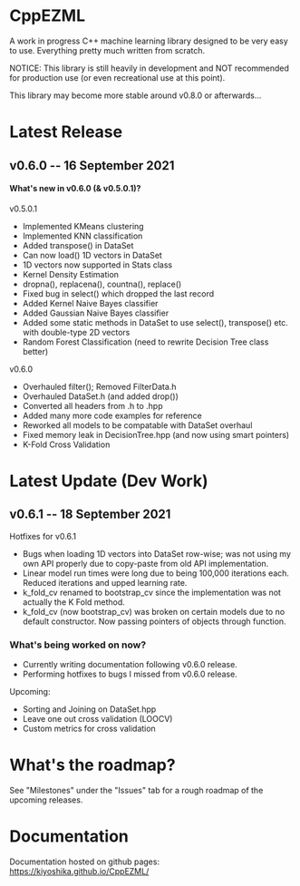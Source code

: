 # CppEZML
A work in progress C++ machine learning library designed to be very easy to use. Everything pretty much written from scratch.

NOTICE: This library is still heavily in development and NOT recommended for production use (or even recreational use at this point).

This library may become more stable around v0.8.0 or afterwards...

# Latest Release
## v0.6.0 -- 16 September 2021
#### What's new in v0.6.0 (& v0.5.0.1)?
v0.5.0.1
* Implemented KMeans clustering
* Implemented KNN classification
* Added transpose() in DataSet
* Can now load() 1D vectors in DataSet
* 1D vectors now supported in Stats class
* Kernel Density Estimation
* dropna(), replacena(), countna(), replace()
* Fixed bug in select() which dropped the last record
* Added Kernel Naive Bayes classifier
* Added Gaussian Naive Bayes classifier
* Added some static methods in DataSet to use select(), transpose() etc. with double-type 2D vectors
* Random Forest Classification (need to rewrite Decision Tree class better)

v0.6.0
* Overhauled filter(); Removed FilterData.h
* Overhauled DataSet.h (and added drop())
* Converted all headers from .h to .hpp
* Added many more code examples for reference
* Reworked all models to be compatable with DataSet overhaul
* Fixed memory leak in DecisionTree.hpp (and now using smart pointers)
* K-Fold Cross Validation

# Latest Update (Dev Work)
## v0.6.1 -- 18 September 2021
Hotfixes for v0.6.1
* Bugs when loading 1D vectors into DataSet row-wise; was not using my own API properly due to copy-paste from old API implementation.
* Linear model run times were long due to being 100,000 iterations each. Reduced iterations and upped learning rate.
* k_fold_cv renamed to bootstrap_cv since the implementation was not actually the K Fold method.
* k_fold_cv (now bootstrap_cv) was broken on certain models due to no default constructor. Now passing pointers of objects through function.

### What's being worked on now?
* Currently writing documentation following v0.6.0 release.
* Performing hotfixes to bugs I missed from v0.6.0 release.

Upcoming:
* Sorting and Joining on DataSet.hpp
* Leave one out cross validation (LOOCV)
* Custom metrics for cross validation

# What's the roadmap?
See "Milestones" under the "Issues" tab for a rough roadmap of the upcoming releases.

# Documentation
Documentation hosted on github pages: https://kiyoshika.github.io/CppEZML/
